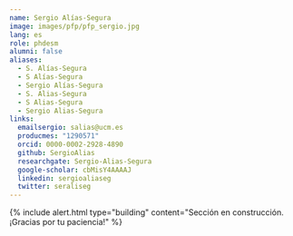 ```yaml
---
name: Sergio Alías-Segura
image: images/pfp/pfp_sergio.jpg
lang: es
role: phdesm
alumni: false
aliases:
  - S. Alías-Segura
  - S Alías-Segura
  - Sergio Alías-Segura
  - S. Alias-Segura
  - S Alias-Segura
  - Sergio Alias-Segura
links:
  emailsergio: salias@ucm.es
  producmes: "1290571"
  orcid: 0000-0002-2928-4890
  github: SergioAlias
  researchgate: Sergio-Alias-Segura
  google-scholar: cbMisY4AAAAJ
  linkedin: sergioaliaseg
  twitter: seraliseg
---
```


{%
  include alert.html
  type="building"
  content="Sección en construcción. ¡Gracias por tu paciencia!"
%}